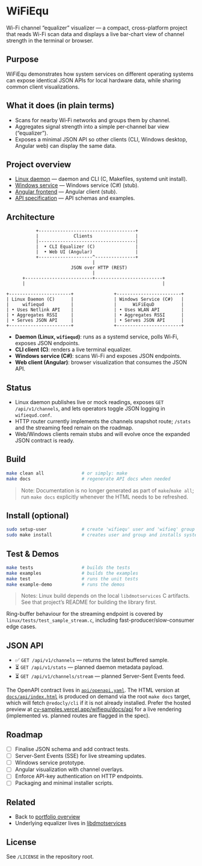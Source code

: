 # WiFiEqu

Wi-Fi channel “equalizer” visualizer — a compact, cross-platform project that reads Wi-Fi scan data and displays a live bar-chart view of channel strength in the terminal or browser.

## Purpose
WiFiEqu demonstrates how system services on different operating systems can expose identical JSON APIs for local hardware data, while sharing common client visualizations.

## What it does (in plain terms)
- Scans for nearby Wi‑Fi networks and groups them by channel.
- Aggregates signal strength into a simple per‑channel bar view (“equalizer”).
- Exposes a minimal JSON API so other clients (CLI, Windows desktop, Angular web) can display the same data.

## Project overview
- [Linux daemon](linux/README.md) — daemon and CLI (C, Makefiles, systemd unit install).
- [Windows service](windows/README.md) — Windows service (C#) (stub).
- [Angular frontend](web-angular/README.md) — Angular client (stub).
- [API specification](api/README.md) — API schemas and examples.

## Architecture


```
           +------------------------------------+
           |             Clients                |
           |------------------------------------|
           |  • CLI Equalizer (C)               |
           |  • Web UI (Angular)                |
           +--------------------^---------------+
                                |
                        JSON over HTTP (REST)
                                |
      +-------------------------+-------------------------+
      |                                                   |

+-----------------------+               +------------------------+
| Linux Daemon (C)      |               | Windows Service (C#)   |
|     wifiequd          |               |      WiFiEquD          |
| • Uses Netlink API    |               | • Uses WLAN API        |
| • Aggregates RSSI     |               | • Aggregates RSSI      |
| • Serves JSON API     |               | • Serves JSON API      |
+-----------------------+               +------------------------+
```

- **Daemon (Linux, `wifiequd`)**: runs as a systemd service, polls Wi‑Fi, exposes JSON endpoints.
- **CLI client (C)**: renders a live terminal equalizer.
- **Windows service (C#)**: scans Wi-Fi and exposes JSON endpoints.
- **Web client (Angular)**: browser visualization that consumes the JSON API.

## Status
- Linux daemon publishes live or mock readings, exposes `GET /api/v1/channels`, and lets operators toggle JSON logging in `wifiequd.conf`.
- HTTP router currently implements the channels snapshot route; `/stats` and the streaming feed remain on the roadmap.
- Web/Windows clients remain stubs and will evolve once the expanded JSON contract is ready.

## Build
```sh
make clean all              # or simply: make
make docs                   # regenerate API docs when needed
```

> Note: Documentation is no longer generated as part of `make`/`make all`; run `make docs` explicitly whenever the HTML needs to be refreshed.

## Install (optional)
```sh
sudo setup-user             # create 'wifiequ' user and 'wifieq' group
sudo make install           # creates user and group and installs systemd unit and binary
```

## Test & Demos
```sh
make tests                  # builds the tests
make examples               # builds the examples
make test                   # runs the unit tests
make example-demo           # runs the demos
```

> Notes: Linux build depends on the local `libdmotservices` C artifacts. See that project’s README for building the library first.

Ring-buffer behaviour for the streaming endpoint is covered by `linux/tests/test_sample_stream.c`, including fast-producer/slow-consumer edge cases.

## JSON API
- ✅ `GET /api/v1/channels` — returns the latest buffered sample.
- ⏳ `GET /api/v1/stats` — planned daemon metadata payload.
- ⏳ `GET /api/v1/channels/stream` — planned Server-Sent Events feed.

The OpenAPI contract lives in [`api/openapi.yaml`](api/openapi.yaml). The HTML version at [`docs/api/index.html`](docs/api/index.html) is produced on demand via the root `make docs` target, which will fetch `@redocly/cli` if it is not already installed. Prefer the hosted preview at [cv-samples.vercel.app/wifiequ/docs/api](https://cv-samples.vercel.app/wifiequ/docs/api) for a live rendering (implemented vs. planned routes are flagged in the spec).

## Roadmap
- [ ] Finalise JSON schema and add contract tests.
- [ ] Server-Sent Events (SSE) for live streaming updates.
- [ ] Windows service prototype.
- [ ] Angular visualization with channel overlays.
- [ ] Enforce API-key authentication on HTTP endpoints.
- [ ] Packaging and minimal installer scripts.

## Related
- Back to [portfolio overview](../README.md)
- Underlying equalizer lives in [libdmotservices](../libdmotservices/README.md)

## License
See `/LICENSE` in the repository root.
